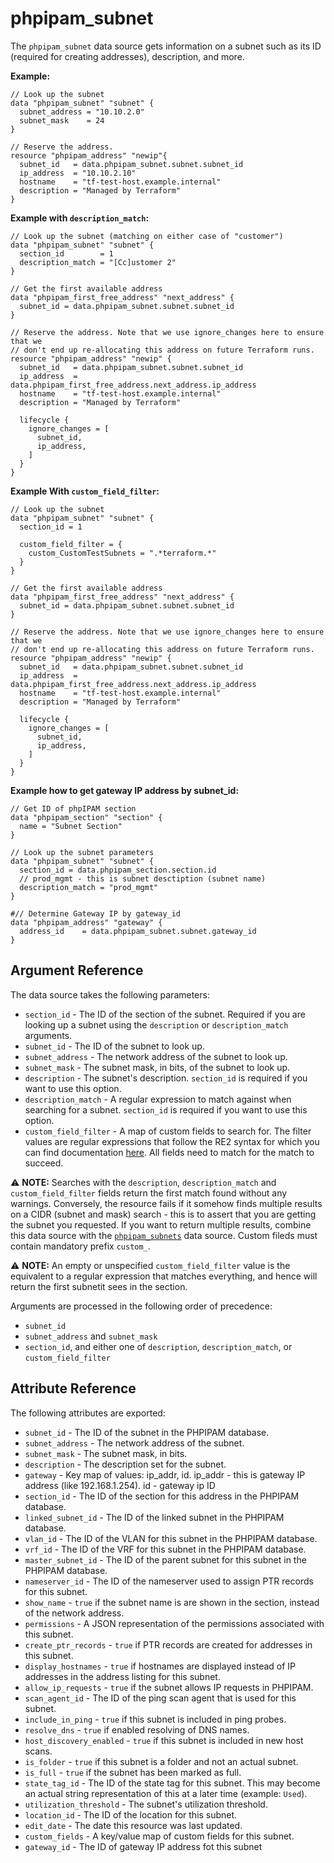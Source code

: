 # phpipam_subnet

The `phpipam_subnet` data source gets information on a subnet such as its ID
(required for creating addresses), description, and more.

**Example:**

```hcl
// Look up the subnet
data "phpipam_subnet" "subnet" {
  subnet_address = "10.10.2.0"
  subnet_mask    = 24
}

// Reserve the address.
resource "phpipam_address" "newip"{
  subnet_id   = data.phpipam_subnet.subnet.subnet_id
  ip_address  = "10.10.2.10"
  hostname    = "tf-test-host.example.internal"
  description = "Managed by Terraform"
}
```

**Example with `description_match`:**

```hcl
// Look up the subnet (matching on either case of "customer")
data "phpipam_subnet" "subnet" {
  section_id        = 1
  description_match = "[Cc]ustomer 2"
}

// Get the first available address
data "phpipam_first_free_address" "next_address" {
  subnet_id = data.phpipam_subnet.subnet.subnet_id
}

// Reserve the address. Note that we use ignore_changes here to ensure that we
// don't end up re-allocating this address on future Terraform runs.
resource "phpipam_address" "newip" {
  subnet_id   = data.phpipam_subnet.subnet.subnet_id
  ip_address  = data.phpipam_first_free_address.next_address.ip_address
  hostname    = "tf-test-host.example.internal"
  description = "Managed by Terraform"

  lifecycle {
    ignore_changes = [
      subnet_id,
      ip_address,
    ]
  }
}
```

**Example With `custom_field_filter`:**

```hcl
// Look up the subnet
data "phpipam_subnet" "subnet" {
  section_id = 1

  custom_field_filter = {
    custom_CustomTestSubnets = ".*terraform.*"
  }
}

// Get the first available address
data "phpipam_first_free_address" "next_address" {
  subnet_id = data.phpipam_subnet.subnet.subnet_id
}

// Reserve the address. Note that we use ignore_changes here to ensure that we
// don't end up re-allocating this address on future Terraform runs.
resource "phpipam_address" "newip" {
  subnet_id   = data.phpipam_subnet.subnet.subnet_id
  ip_address  = data.phpipam_first_free_address.next_address.ip_address
  hostname    = "tf-test-host.example.internal"
  description = "Managed by Terraform"

  lifecycle {
    ignore_changes = [
      subnet_id,
      ip_address,
    ]
  }
}
```

**Example how to get gateway IP address by subnet_id:**

```hcl
// Get ID of phpIPAM section
data "phpipam_section" "section" {
  name = "Subnet Section"
}

// Look up the subnet parameters
data "phpipam_subnet" "subnet" {
  section_id = data.phpipam_section.section.id
  // prod_mgmt - this is subnet desctiption (subnet name)
  description_match = "prod_mgmt"
}

#// Determine Gateway IP by gateway_id
data "phpipam_address" "gateway" {
  address_id    = data.phpipam_subnet.subnet.gateway_id
}
```

## Argument Reference

The data source takes the following parameters:

- `section_id` - The ID of the section of the subnet. Required if you are
   looking up a subnet using the `description` or `description_match` arguments.
- `subnet_id` - The ID of the subnet to look up.
- `subnet_address` - The network address of the subnet to look up.
- `subnet_mask` - The subnet mask, in bits, of the subnet to look up.
- `description` - The subnet's description. `section_id` is required if you
   want to use this option.
- `description_match` - A regular expression to match against when searching
   for a subnet. `section_id` is required if you want to use this option.
- `custom_field_filter` - A map of custom fields to search for. The filter
   values are regular expressions that follow the RE2 syntax for which you can
   find documentation [here](https://github.com/google/re2/wiki/Syntax). All
   fields need to match for the match to succeed.

⚠️  **NOTE:** Searches with the `description`, `description_match` and
`custom_field_filter` fields return the first match found without any warnings.
Conversely, the resource fails if it somehow finds multiple results on a CIDR
(subnet and mask) search - this is to assert that you are getting the subnet you
requested. If you want to return multiple results, combine this data source with
the [`phpipam_subnets`](./subnets.md) data source. Custom fileds must contain
mandatory prefix `custom_`.

⚠️  **NOTE:** An empty or unspecified `custom_field_filter` value is the
equivalent to a regular expression that matches everything, and hence will
return the first subnetit sees in the section.

Arguments are processed in the following order of precedence:

- `subnet_id`
- `subnet_address` and `subnet_mask`
- `section_id`, and either one of `description`, `description_match`, or
   `custom_field_filter`

## Attribute Reference

The following attributes are exported:

- `subnet_id` - The ID of the subnet in the PHPIPAM database.
- `subnet_address` - The network address of the subnet.
- `subnet_mask` - The subnet mask, in bits.
- `description` - The description set for the subnet.
- `gateway` - Key map of values: ip_addr, id. ip_addr - this is gateway IP address
    (like 192.168.1.254). id - gateway ip ID
- `section_id` - The ID of the section for this address in the PHPIPAM
   database.
- `linked_subnet_id` - The ID of the linked subnet in the PHPIPAM database.
- `vlan_id` - The ID of the VLAN for this subnet in the PHPIPAM database.
- `vrf_id` - The ID of the VRF for this subnet in the PHPIPAM database.
- `master_subnet_id` - The ID of the parent subnet for this subnet in the
   PHPIPAM database.
- `nameserver_id` - The ID of the nameserver used to assign PTR records for
   this subnet.
- `show_name` - `true` if the subnet name is are shown in the section, instead
   of the network address.
- `permissions` - A JSON representation of the permissions associated with this
   subnet.
- `create_ptr_records` - `true` if PTR records are created for addresses in
   this subnet.
- `display_hostnames` - `true` if hostnames are displayed instead of IP
   addresses in the address listing for this subnet.
- `allow_ip_requests` - `true` if the subnet allows IP requests in PHPIPAM.
- `scan_agent_id` - The ID of the ping scan agent that is used for this subnet.
- `include_in_ping` - `true` if this subnet is included in ping probes.
- `resolve_dns` - `true` if enabled resolving of DNS names.
- `host_discovery_enabled` - `true` if this subnet is included in new host
   scans.
- `is_folder` - `true` if this subnet is a folder and not an actual subnet.
- `is_full` - `true` if the subnet has been marked as full.
- `state_tag_id` - The ID of the state tag for this subnet. This may become an
   actual string representation of this at a later time (example: `Used`).
- `utilization_threshold` - The subnet's utilization threshold.
- `location_id` - The ID of the location for this subnet.
- `edit_date` - The date this resource was last updated.
- `custom_fields` - A key/value map of custom fields for this subnet.
- `gateway_id` - The ID of gateway IP address fot this subnet
